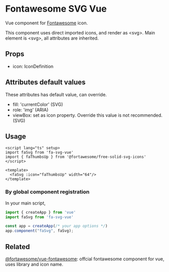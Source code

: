 # Fontawesome SVG Vue
Vue component for [Fontawesome](https://fontawesome.com/) icon.

This component uses direct imported icons, and render as &lt;svg&gt;.
Main element is &lt;svg&gt;, all attributes are inherited.

## Props
* icon: IconDefinition

## Attributes default values
These attributes has default value, can override.
* fill: 'currentColor' (SVG)
* role: 'img' (ARIA)
* viewBox: set as icon property. Override this value is not recommended. (SVG)

## Usage
```vue
<script lang="ts" setup>
import faSvg from 'fa-svg-vue'
import { faThumbsUp } from '@fortawesome/free-solid-svg-icons'
</script>

<template>
  <faSvg :icon="faThumbsUp" width="64"/>
</template>
```

### By global component registration
In your main script,
```javascript
import { createApp } from 'vue'
import faSvg from 'fa-svg-vue'

const app = createApp(/* your app options */)
app.component("faSvg", faSvg);
```

## Related
[@fortawesome/vue-fontawesome](https://www.npmjs.com/package/@fortawesome/vue-fontawesome): offcial fontawesome component for vue, uses library and icon name.
